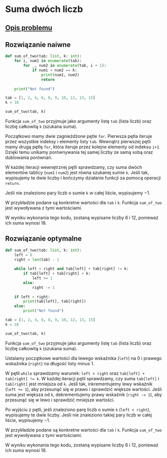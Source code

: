 # Suma dwóch liczb

## [Opis problemu](../../../../algorithms/searching/sum-of-two.md)

## Rozwiązanie naiwne

```python linenums="1"
def sum_of_two(tab: list, k: int):
    for i, num1 in enumerate(tab):
        for _, num2 in enumerate(tab, i + 1):
            if num1 + num2 == k:
                print(num1, num2)
                return
                
    print("Not found")

tab = [1, 2, 4, 6, 8, 9, 10, 12, 13, 15]
k = 18

sum_of_two(tab, k)
```

Funkcja `sum_of_two` przyjmuje jako argumenty listę `tab` (lista liczb) oraz liczbę całkowitą `k` (szukana suma).

Początkowo mamy dwie zagnieżdżone pętle `for`. Pierwsza pętla iteruje przez wszystkie indeksy i elementy listy `tab`. Wewnątrz pierwszej pętli mamy drugą pętlę `for`, która iteruje przez kolejne elementy od indeksu `i+1`. Dzięki temu unikamy porównywania tej samej liczby ze samą sobą oraz dublowania porównań.

W każdej iteracji wewnętrznej pętli sprawdzamy, czy suma dwóch elementów tablicy (`num1` i `num2`) jest równa szukanej sumie `k`. Jeśli tak, wypisujemy te dwie liczby i kończymy działanie funkcji za pomocą operacji `return`.

Jeśli nie znaleziono pary liczb o sumie `k` w całej liście, wypisujemy $-1$.

W przykładzie podane są konkretne wartości dla `tab` i `k`. Funkcja `sum_of_two` jest wywoływana z tymi wartościami.

W wyniku wykonania tego kodu, zostaną wypisane liczby $6$ i $12$, ponieważ ich suma wynosi $18$.

## Rozwiązanie optymalne

```python linenums="1"
def sum_of_two(tab: list, k: int):
    left = 0
    right = len(tab) - 1
    
    while left < right and tab[left] + tab[right] != k:
        if tab[left] + tab[right] < k:
            left += 1
        else:
            right -= 1
            
    if left < right:
        print(tab[left], tab[right])
    else:
        print("Not found")

tab = [1, 2, 4, 6, 8, 9, 10, 12, 13, 15]
k = 18

sum_of_two(tab, k)
```

Funkcja `sum_of_two` przyjmuje jako argumenty listę `tab` (lista liczb) oraz liczbę całkowitą `k` (szukana suma).

Ustalamy początkowe wartości dla lewego wskaźnika (`left`) na $0$ i prawego wskaźnika (`right`) na długość listy minus 1.

W pętli `while` sprawdzamy warunek: `left < right` oraz `tab[left] + tab[right] != k`. W każdej iteracji pętli sprawdzamy, czy suma `tab[left]` i `tab[right]` jest mniejsza od `k`. Jeśli tak, inkrementujemy lewy wskaźnik (`left += 1`), aby przesunąć się w prawo i sprawdzić większe wartości. Jeśli suma jest większa od `k`, dekrementujemy prawy wskaźnik (`right -= 1`), aby przesunąć się w lewo i sprawdzić mniejsze wartości.

Po wyjściu z pętli, jeśli znaleziono parę liczb o sumie `k` (`left < right`), wypisujemy te dwie liczby. Jeśli nie znaleziono takiej pary liczb w całej liście, wypisujemy $-1$.

W przykładzie podane są konkretne wartości dla `tab` i `k`. Funkcja `sum_of_two` jest wywoływana z tymi wartościami.

W wyniku wykonania tego kodu, zostaną wypisane liczby $6$ i $12$, ponieważ ich suma wynosi $18$.
